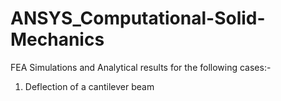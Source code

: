# ANSYS_Computational-Solid-Mechanics

FEA Simulations and Analytical results for the following cases:-

1. Deflection of a cantilever beam
